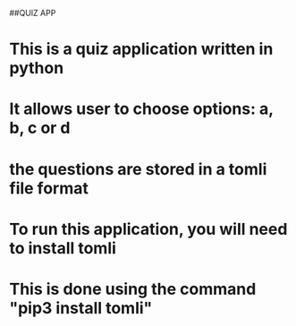 ##QUIZ APP
# This is a quiz application written in python
# It allows user to choose options: a, b, c or d

# the questions are stored in a tomli file format

# To run this application, you will need to install tomli
# This is done using the command "pip3 install tomli"
